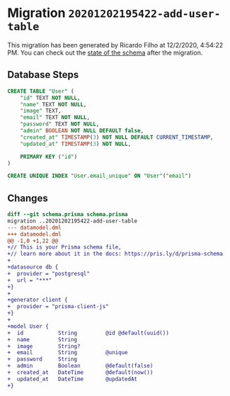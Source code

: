 # Migration `20201202195422-add-user-table`

This migration has been generated by Ricardo Filho at 12/2/2020, 4:54:22 PM.
You can check out the [state of the schema](./schema.prisma) after the migration.

## Database Steps

```sql
CREATE TABLE "User" (
    "id" TEXT NOT NULL,
    "name" TEXT NOT NULL,
    "image" TEXT,
    "email" TEXT NOT NULL,
    "password" TEXT NOT NULL,
    "admin" BOOLEAN NOT NULL DEFAULT false,
    "created_at" TIMESTAMP(3) NOT NULL DEFAULT CURRENT_TIMESTAMP,
    "updated_at" TIMESTAMP(3) NOT NULL,

    PRIMARY KEY ("id")
)

CREATE UNIQUE INDEX "User.email_unique" ON "User"("email")
```

## Changes

```diff
diff --git schema.prisma schema.prisma
migration ..20201202195422-add-user-table
--- datamodel.dml
+++ datamodel.dml
@@ -1,0 +1,22 @@
+// This is your Prisma schema file,
+// learn more about it in the docs: https://pris.ly/d/prisma-schema
+
+datasource db {
+  provider = "postgresql"
+  url = "***"
+}
+
+generator client {
+  provider = "prisma-client-js"
+}
+
+model User {
+  id           String         @id @default(uuid())
+  name         String 
+  image        String? 
+  email        String         @unique 
+  password     String 
+  admin        Boolean        @default(false)
+  created_at   DateTime       @default(now()) 
+  updated_at   DateTime       @updatedAt
+}
```



